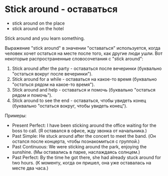 # Stick around - оставаться




- stick around on the place
- stick around on the hotel

Stick around and you learn something.

Выражение "stick around" в значении "оставаться" используется, когда человек хочет остаться на месте после того, как другие люди ушли. Вот некоторые распространенные словосочетания с "stick around":
1. Stick around after the party - оставаться после вечеринки (буквально "остаться вокруг после вечеринки").
2. Stick around for a while - оставаться на какое-то время (буквально "остаться рядом на какое-то время").
3. Stick around and help - оставаться и помочь (буквально "остаться рядом и помочь").
4. Stick around to see the end - оставаться, чтобы увидеть конец (буквально "остаться вокруг, чтобы увидеть конец").

Примеры:

- Present Perfect: I have been sticking around the office waiting for the boss to call. (Я оставался в офисе, жду звонка от начальника.)
- Past Simple: He stuck around after the concert to meet the band. (Он остался после концерта, чтобы познакомиться с группой.)
- Past Continuous: We were sticking around the park, enjoying the sunshine. (Мы оставались в парке, наслаждаясь солнцем.)
- Past Perfect: By the time he got there, she had already stuck around for two hours. (К моменту, когда он пришел, она уже оставалась на месте два часа.)
